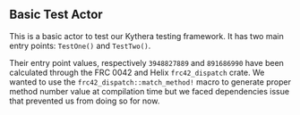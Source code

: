 ## Basic Test Actor

This is a basic actor to test our Kythera testing framework. It has two main entry points: `TestOne()` and `TestTwo()`.

Their entry point values, respectively `3948827889` and `891686990` have been calculated through the FRC 0042 and Helix 
`frc42_dispatch` crate. We wanted to use the `frc42_dispatch::match_method!` macro to generate proper method number value at compilation
time but we faced dependencies issue that prevented us from doing so for now.